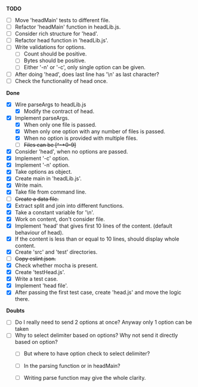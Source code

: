 **TODO**

- [ ] Move 'headMain' tests to different file.
- [ ] Refactor 'headMain' function in headLib.js.
- [ ] Consider rich structure for 'head'.
- [ ] Refactor head function in 'headLib.js'.
- [ ] Write validations for options.
  - [ ] Count should be positive.
  - [ ] Bytes should be positive.
  - [ ] Either '-n' or '-c', only single option can be given.
- [ ] After doing 'head', does last line has '\n' as last character?
- [ ] Check the functionality of head once.

**Done**

- [x] Wire parseArgs to headLib.js
  - [x] Modify the contract of head.
- [X] Implement parseArgs.
  - [x] When only one file is passed.
  - [x] When only one option with any number of files is passed.
  - [X] When no option is provided with multiple files.
  - [ ] ~~Files can be [^-*0-9]~~
- [x] Consider 'head', when no options are passed.
- [x] Implement '-c' option.
- [x] Implement '-n' option.
- [x] Take options as object.
- [x] Create main in 'headLib.js'.
- [x] Write main.
- [x] Take file from command line.
- [ ] ~~Create a data file.~~
- [x] Extract split and join into different functions.
- [x] Take a constant variable for '\n'.
- [x] Work on content, don't consider file.
- [x] Implement 'head' that gives first 10 lines of the content. (default behaviour of head).
- [x] If the content is less than or equal to 10 lines, should display whole content.
- [x] Create 'src' and 'test' directories.
- [ ] ~~Copy eslint.json.~~
- [x] Check whether mocha is present.
- [x] Create 'testHead.js'.
- [x] Write a test case.
- [x] Implement 'head file'.
- [x] After passing the first test case, create 'head.js' and move the logic there.

**Doubts**

- [ ] Do I really need to send 2 options at once? Anyway only 1 option can be taken
- [ ] Why to select delimiter based on options? Why not send it directly based on option?
  - [ ] But where to have option check to select delimiter? 
  - [ ] In the parsing function or in headMain?
  - [ ] Writing parse function may give the whole clarity.

